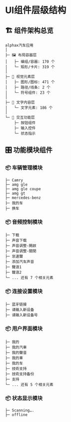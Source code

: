 # UI组件层级结构

## 🏗️ 组件架构总览

```
alphax汽车应用
│
├─ 🖼️ 布局容器层
│   ├─ 编组/容器: 170 个
│   └─ 矩形/卡片: 319 个
│
├─ 🎨 视觉元素层
│   ├─ 图形/图标: 471 个
│   ├─ 路径/线条: 2 个
│   └─ 符号组件: 23 个
│
├─ 📝 文字内容层
│   └─ 文字元素: 186 个
│
└─ 🔧 交互功能层
    ├─ 按钮组件
    ├─ 输入控件
    └─ 状态指示
```

## 🎛️ 功能模块组件

### 📦 车辆管理模块
```
├─ Camry
├─ amg gle
├─ amg gle coupe
├─ amg gt
├─ mercedes-benz
├─ 我的车
├─ 换车
```

### 📦 音频控制模块
```
├─ 下载
├─ 声音下载
├─ 声音调整-開啟
├─ 声音调整-關閉
├─ 怠速聲
├─ 添加汽车声音
├─ 聲浪1
├─ 聲浪2
└─ ... 还有 7 个相关元素
```

### 📦 连接设置模块
```
├─ 蓝牙链接
├─ 请输入新设备
├─ 请输入新设备号
```

### 📦 用户界面模块
```
├─ 我的
├─ 我的汽車
├─ 我的聲音
├─ 我的車
├─ 我的车
├─ 技術支持
├─ 技術支持备份
├─ 支持
└─ ... 还有 5 个相关元素
```

### 📦 状态显示模块
```
├─ Scanning….
├─ offline
```

